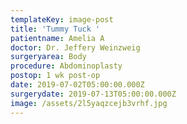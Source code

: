 ```yaml
---
templateKey: image-post
title: 'Tummy Tuck '
patientname: Amelia A
doctor: Dr. Jeffery Weinzweig
surgeryarea: Body
procedure: Abdominoplasty
postop: 1 wk post-op
date: 2019-07-02T05:00:00.000Z
surgerydate: 2019-07-13T05:00:00.000Z
image: /assets/2l5yaqzcejb3vrhf.jpg
---
```


